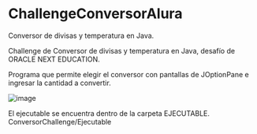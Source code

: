 # ChallengeConversorAlura
Conversor de divisas y temperatura en Java.

Challenge de Conversor de divisas y temperatura en Java, desafío de ORACLE NEXT EDUCATION.

Programa que permite elegir el conversor con pantallas de JOptionPane e ingresar la cantidad a convertir.

![image](https://github.com/azuncel/ChallengeConversorAlura/assets/116027025/490a47df-b843-448f-8c88-1dd3d5a31384)

El ejecutable se encuentra dentro de la carpeta EJECUTABLE. ConversorChallenge/Ejecutable
